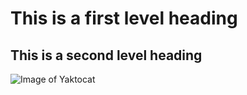 # This is a first level heading
## This is a second level heading
![Image of Yaktocat](https://octodex.github.com/images/yaktocat.png)

